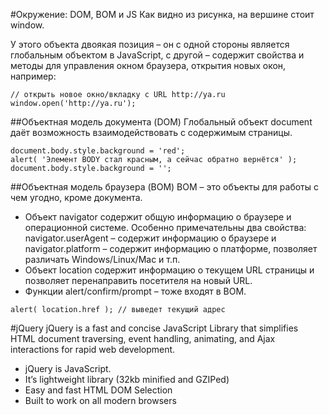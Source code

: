 #Окружение: DOM, BOM и JS
Как видно из рисунка, на вершине стоит window.

У этого объекта двоякая позиция – он с одной стороны является глобальным объектом в JavaScript,
с другой – содержит свойства и методы для управления окном браузера, открытия новых окон, например:
```
// открыть новое окно/вкладку с URL http://ya.ru
window.open('http://ya.ru');
```
##Объектная модель документа (DOM)
Глобальный объект document даёт возможность взаимодействовать с содержимым страницы.
```
document.body.style.background = 'red';
alert( 'Элемент BODY стал красным, а сейчас обратно вернётся' );
document.body.style.background = '';
```
##Объектная модель браузера (BOM)
BOM – это объекты для работы с чем угодно, кроме документа.
- Объект navigator содержит общую информацию о браузере и операционной системе. Особенно примечательны два свойства: navigator.userAgent – содержит информацию о браузере и navigator.platform – содержит информацию о платформе, позволяет различать Windows/Linux/Mac и т.п.
- Объект location содержит информацию о текущем URL страницы и позволяет перенаправить посетителя на новый URL.
- Функции alert/confirm/prompt – тоже входят в BOM.
```
alert( location.href ); // выведет текущий адрес
```

#jQuery 
jQuery is a fast and concise JavaScript Library that simplifies HTML document traversing, event handling, animating, and Ajax interactions for rapid web development.
- jQuery is JavaScript.
- It’s lightweight library (32kb minified and GZIPed)
- Easy and fast HTML DOM Selection
- Built to work on all modern browsers
